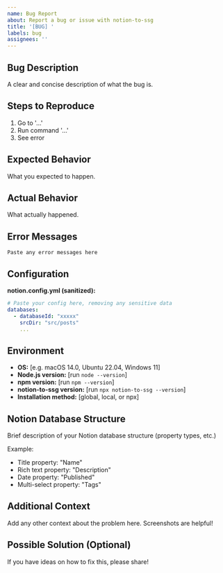 ```yaml
---
name: Bug Report
about: Report a bug or issue with notion-to-ssg
title: '[BUG] '
labels: bug
assignees: ''
---
```


## Bug Description
A clear and concise description of what the bug is.

## Steps to Reproduce
1. Go to '...'
2. Run command '...'
3. See error

## Expected Behavior
What you expected to happen.

## Actual Behavior
What actually happened.

## Error Messages
```
Paste any error messages here
```

## Configuration

**notion.config.yml (sanitized):**
```yaml
# Paste your config here, removing any sensitive data
databases:
  - databaseId: "xxxxx"
    srcDir: "src/posts"
    ...
```

## Environment

- **OS:** [e.g. macOS 14.0, Ubuntu 22.04, Windows 11]
- **Node.js version:** [run `node --version`]
- **npm version:** [run `npm --version`]
- **notion-to-ssg version:** [run `npx notion-to-ssg --version`]
- **Installation method:** [global, local, or npx]

## Notion Database Structure
Brief description of your Notion database structure (property types, etc.)

Example:
- Title property: "Name"
- Rich text property: "Description"
- Date property: "Published"
- Multi-select property: "Tags"

## Additional Context
Add any other context about the problem here. Screenshots are helpful!

## Possible Solution (Optional)
If you have ideas on how to fix this, please share!